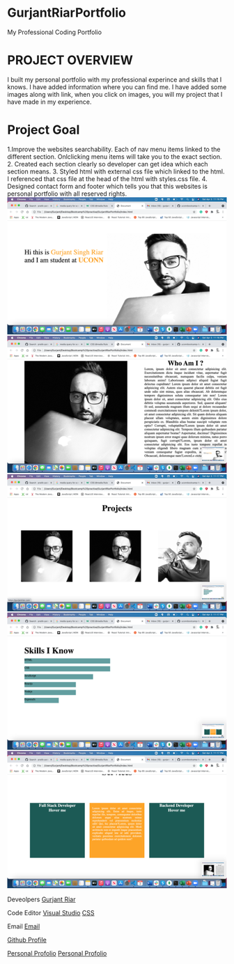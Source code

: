 # GurjantRiarPortfolio

My Professional Coding Portfolio

# PROJECT OVERVIEW

I built my personal portfolio with my professional experince and skills that I knows. I have added information where you can find me. I have added some images along with link, when you click on images, you will my project that I have made in my experience.

# Project Goal

1.Improve the websites searchability. Each of nav menu items linked to the different section. Onlclicking menu items will take you to the exact section. 2. Created each section clearly so developer can get idea which each section means. 3. Styled html with external css file which linked to the html. I referenced that css file at the head of the html with styles.css file. 4. Designed contact form and footer which tells you that this websites is personal portfolio with all reserved rights.
![Screen Shot 1](./assets/images/screenshot1.png)
![Screen Shot 2](./assets/images/screenshot2.png)
![Screen Shot 3](./assets/images/screenshot3.png)
![Screen Shot 4](./assets/images/screenshot4.png)
![Screen Shot 5](./assets/images/screenshot5.png)

Deveolpers
[Gurjant Riar](https://github.com/GurjantRiar/GurjantRiar)

Code Editor
[Visual Studio](https://visualstudio.microsoft.com/)
[CSS](https://www.w3.org/TR/CSS/#css)

Email
[Email](gurjantriar85@yahoo.com)

[Github Profile](https://github.com/GurjantRiar/GurjantRiar)

[Personal Profolio](https://gurjantriar.com/)
[Personal Profolio](https://github.com/GurjantRiar/GurjantRiar/blob/master/index.html)
